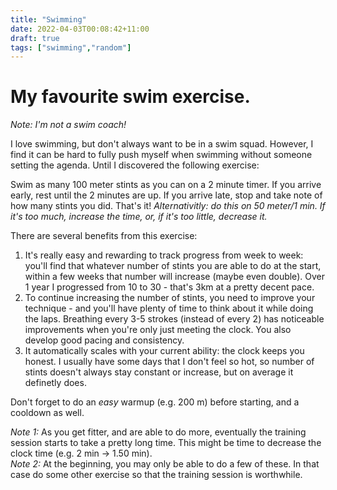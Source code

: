 ```yaml
---
title: "Swimming"
date: 2022-04-03T00:08:42+11:00
draft: true
tags: ["swimming","random"]
---
```

# My favourite swim exercise.
_Note: I'm not a swim coach!_

I love swimming, but don't always want to be in a swim squad. However, I find it can be hard to fully push myself when swimming without someone setting the agenda. Until I discovered the following exercise:

Swim as many 100 meter stints as you can on a 2 minute timer. If you arrive early, rest until the 2 minutes are up. If you arrive late, stop and take note of how many stints you did. That's it!
_Alternativitly: do this on 50 meter/1 min. If it's too much, increase the time, or, if it's too little, decrease it._

There are several benefits from this exercise:
1. It's really easy and rewarding to track progress from week to week: you'll find that whatever number of stints you are able to do at the start, within a few weeks that number will increase (maybe even double). Over 1 year I progressed from 10 to 30 - that's 3km at a pretty decent pace.
2. To continue increasing the number of stints, you need to improve your technique - and you'll have plenty of time to think about it while doing the laps. Breathing every 3-5 strokes (instead of every 2) has noticeable improvements when you're only just meeting the clock. You also develop good pacing and consistency.
3. It automatically scales with your current ability: the clock keeps you honest. I usually have some days that I don't feel so hot, so number of stints doesn't always stay constant or increase, but on average it definetly does.

Don't forget to do an _easy_ warmup (e.g. 200 m) before starting, and a cooldown as well.

_Note 1:_ As you get fitter, and are able to do more, eventually the training session starts to take a pretty long time. This might be time to decrease the clock time (e.g. 2 min -> 1.50 min).  
_Note 2:_ At the beginning, you may only be able to do a few of these. In that case do some other exercise so that the training session is worthwhile.